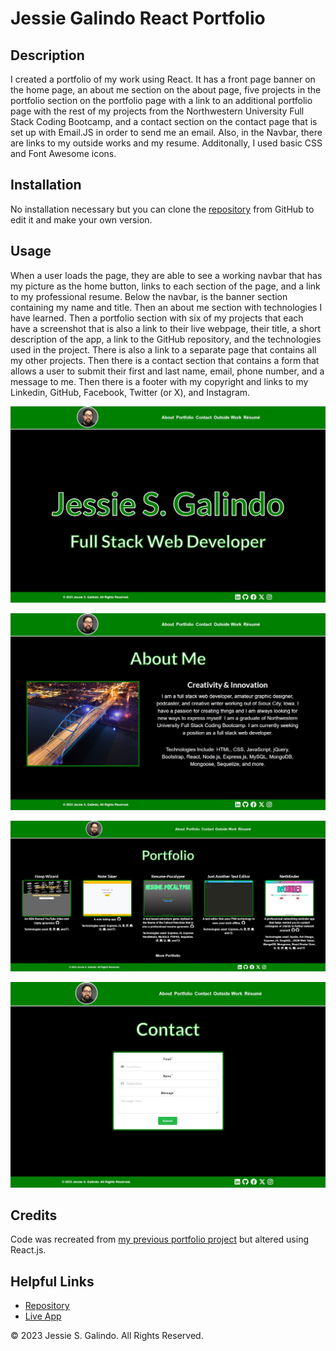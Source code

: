 # Jessie Galindo React Portfolio

## Description

I created a portfolio of my work using React. It has a front page banner on the home page, an about me section on the about page, five projects in the portfolio section on the portfolio page with a link to an additional portfolio page with the rest of my projects from the Northwestern University Full Stack Coding Bootcamp, and a contact section on the contact page that is set up with Email.JS in order to send me an email. Also, in the Navbar, there are links to my outside works and my resume. Additonally, I used basic CSS and Font Awesome icons.

## Installation

No installation necessary but you can clone the [repository](https://github.com/MrMessyFace/jessie-galindo-react-portfolio) from GitHub to edit it and make your own version.

## Usage

When a user loads the page, they are able to see a working navbar that has my picture as the home button, links to each section of the page, and a link to my professional resume. Below the navbar, is the banner section containing my name and title. Then an about me section with technologies I have learned. Then a portfolio section with six of my projects that each have a screenshot that is also a link to their live webpage, their title, a short description of the app, a link to the GitHub repository, and the technologies used in the project. There is also a link to a separate page that contains all my other projects. Then there is a contact section that contains a form that allows a user to submit their first and last name, email, phone number, and a message to me. Then there is a footer with my copyright and links to my Linkedin, GitHub, Facebook, Twitter (or X), and Instagram.

![Screenshot](./src/assets/images/react-portfolio-home-page-screenshot.jpg)

![Screenshot](./src/assets/images/react-portfolio-about-page-screenshot.jpg)

![Screenshot](./src/assets/images/react-portfolio-portfolio-page-screenshot.jpg)

![Screenshot](./src/assets/images/react-portfolio-contact-page-screenshot.jpg)

## Credits

Code was recreated from [my previous portfolio project](https://github.com/MrMessyFace/jessie-galindo-portfolio) but altered using React.js.

## Helpful Links

- [Repository](https://github.com/MrMessyFace/jessie-galindo-react-portfolio)
- [Live App](https://jessie-galindo-portfolio-fa0dd3079f8a.herokuapp.com/)

&copy; 2023 Jessie S. Galindo. All Rights Reserved.

